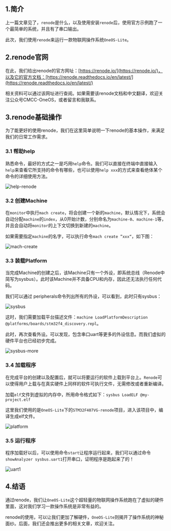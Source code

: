 ## 1.简介
上一篇文章见了，`renode`是什么，以及使用安装`renode`后，使用官方示例跑了一个最简单的系统，并且有了串口输出。

此次，我们使用`renode`来运行一款物联网操作系统`OneOS-Lite`。

## 2.renode官网

在此，我们给出renode的官方网址：[https://renode.io/](https://renode.io/)，以及它的官方文档：[https://renode.readthedocs.io/en/latest/](https://renode.readthedocs.io/en/latest/)

相关资料可以通过该网址进行查阅。如果需要该renode文档和中文翻译，欢迎关注公众号CMCC-OneOS，或者留言和我联系。

## 3.renode基础操作
为了能更好的使用renode，我们在这里简单说明一下renode的基本操作，来满足我们的日常工作需求。

### 3.1 帮助help
熟悉命令，最好的方式之一是巧用`help`命令。我们可以直接在终端中直接输入`help`来查看它所支持的命令有哪些，也可以使用`help xxx`的方式来查看绝体某个命令的详细使用方法。

![help-renode](C:\Users\luosy\Music\10.使用renode仿真开发OneOS-Lite物联网操作系统\help-renode.gif)

### 3.2 创建Machine
在`monitor`中执行`mach create`，将会创建一个新的`machine`，默认情况下，系统会自动分配`machine`的`index`，从0开始计数，分别命名为`machine-0`、`machine-1`等，并且会自动将`monitor`的上下文切换到新建的`machine`。

如果需要指定`machine`的名字，可以执行命令`mach create ”xxx“`，如下图：

![mach-create](C:\Users\luosy\Music\10.使用renode仿真开发OneOS-Lite物联网操作系统\mach-create.gif)



### 3.3 装载Platform
当完成Machine的创建之后，该Machine只有一个外设，即系统总线（Renode中简写为sysbus）。此时该Machine并不具备CPU和内存，因此还无法执行任何代码。

我们可以通过 peripherals命令列出所有的外设，可以看到，此时只有sysbus：

![sysbus](C:\Users\luosy\Music\10.使用renode仿真开发OneOS-Lite物联网操作系统\sysbus.gif)



这时，我们需要加载平台描述文件：`machine LoadPlatformDescription @platforms/boards/stm32f4_discovery.repl`。

此时，再次查看外设。可以发现，包含串口uart等更多的外设信息。而我们虚拟的硬件平台也已经初步完成。

![sysbus-more](C:\Users\luosy\Music\10.使用renode仿真开发OneOS-Lite物联网操作系统\sysbus-more.gif)



### 3.4 加载程序
在完成平台的创建以及配置后，就可以将要运行的软件上载到平台上。`Renode`可以使得用户上载与在真实硬件上同样的软件可执行文件，无需修改或者重新编译。

加载`elf`文件到虚拟的内存中，所用命令格式如下：`sysbus LoadELF @my-project.elf`

这里我们使用的是`OneOS-Lite`下的`STM32F407VG-renode`项目，进入该项目中，编译生成elf文件。

![platform](C:\Users\luosy\Music\10.使用renode仿真开发OneOS-Lite物联网操作系统\platform.gif)



### 3.5 运行程序
程序加载好以后，可以使用命令`start`让程序运行起来，我们可以通过命令`showAnalyzer sysbus.uart1`打开串口，证明程序是跑起来了的！

![uart1](C:\Users\luosy\Music\10.使用renode仿真开发OneOS-Lite物联网操作系统\uart1.gif)



## 4.结语
通过renode，我们让`OneOS-Lite`这个超轻量的物联网操作系统跑在了虚拟的硬件里面，这对我们学习一款操作系统是非常有益的。

renode的使用，可以让我们更加了解硬件，`OneOS-Lite`则揭开了操作系统的神秘面纱。后面，我们还会推出更多的相关文章，欢迎关注。

